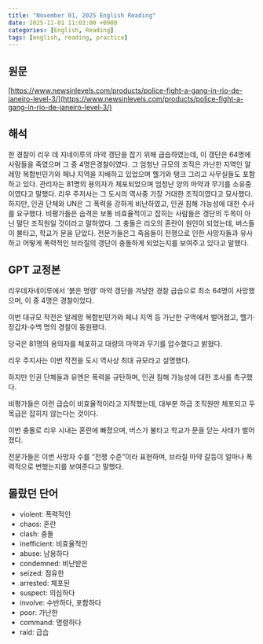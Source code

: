 ```yaml
---
title: "November 01, 2025 English Reading"
date: 2025-11-01 11:03:00 +0900
categories: [English, Reading]
tags: [english, reading, practice]
---
```


## **원문**

[https://www.newsinlevels.com/products/police-fight-a-gang-in-rio-de-janeiro-level-3/](https://www.newsinlevels.com/products/police-fight-a-gang-in-rio-de-janeiro-level-3/)

## **해석**

한 경찰이 리우 데 지네이루의 마약 갱단을 잡기 위해 급습하였는데, 이 갱단은 64명에 사람들을 죽였으며 그 중 4명은경찰이였다. 그 엄청난 규모의 조직은 가난한 지역인 알레망 복합빈민가와 페냐 지역을 지배하고 있었으며 헬기와 탱크 그리고 사무실들도 포함하고 있다. 관리자는 81명의 용의자가 체포되었으며 엄청난 양의 마약과 무기를 소유중이였다고 말했다. 리우 주저사는 그 도시의 역사중 가장 거대한 조직이였다고 묘사했다. 하지만, 인권 단체와 UN은 그 폭력을 강하게 비난하였고, 인권 침해 가능성에 대한 수사를 요구했다. 비평가들은 습격은 보통 비효율적이고 잡히는 사람들은 갱단의 두목이 아닌 말단 조직원일 것이라고 말하였다. 그 충돌은 리오의 혼란이 원인이 되었는데, 버스들이 불타고, 학교가 문을 닫았다. 전문가들은그 죽음들이 전쟁으로 인한 사망자들과 유사하고 어떻게 폭력적인 브라질의 갱단이 충돌하게 되었는지를 보여주고 있다고 말했다.

## **GPT 교정본**

리우데자네이루에서 ‘붉은 명령’ 마약 갱단을 겨냥한 경찰 급습으로 최소 64명이 사망했으며, 이 중 4명은 경찰이었다.

이번 대규모 작전은 알레망 복합빈민가와 페냐 지역 등 가난한 구역에서 벌어졌고, 헬기·장갑차·수백 명의 경찰이 동원됐다.

당국은 81명의 용의자를 체포하고 대량의 마약과 무기를 압수했다고 밝혔다.

리우 주지사는 이번 작전을 도시 역사상 최대 규모라고 설명했다.

하지만 인권 단체들과 유엔은 폭력을 규탄하며, 인권 침해 가능성에 대한 조사를 촉구했다.

비평가들은 이런 급습이 비효율적이라고 지적했는데, 대부분 하급 조직원만 체포되고 두목급은 잡히지 않는다는 것이다.

이번 충돌로 리우 시내는 혼란에 빠졌으며, 버스가 불타고 학교가 문을 닫는 사태가 벌어졌다.

전문가들은 이번 사망자 수를 “전쟁 수준”이라 표현하며, 브라질 마약 갈등이 얼마나 폭력적으로 변했는지를 보여준다고 말했다.

## **몰랐던 단어**

- violent: 폭력적인
- chaos: 혼란
- clash: 충돌
- inefficient: 비효율적인
- abuse: 남용하다
- condemned: 비난받은
- seized: 점유한
- arrested: 체포된
- suspect: 의심하다
- involve: 수반하다, 포함하다
- poor: 가난한
- command: 명령하다
- raid: 급습